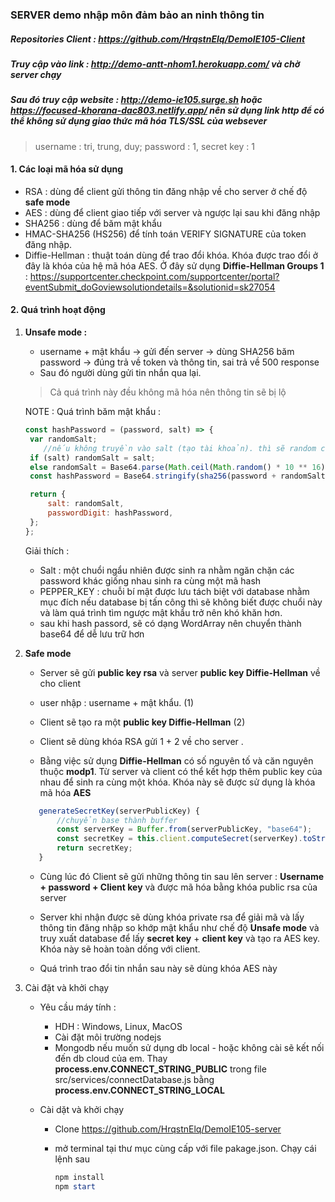 ### SERVER demo nhập môn đảm bảo an ninh thông tin

##### Repositories Client : https://github.com/HrqstnElq/DemoIE105-Client

##### Truy cập vào link :  http://demo-antt-nhom1.herokuapp.com/ và chờ server chạy 
##### Sau đó truy cập website : http://demo-ie105.surge.sh hoặc https://focused-khorana-dac803.netlify.app/ nên sử dụng link http để có thể không sử dụng giao thức mã hóa TLS/SSL của websever

> username : tri, trung, duy; password : 1, secret key : 1

#### 1.	Các loại mã hóa sử dụng

- RSA  : dùng để client gửi thông tin đăng nhập về cho server ở chế độ **safe mode**
- AES : dùng để client giao tiếp với server và ngược lại sau khi đăng nhập
- SHA256 : dùng để băm mật khẩu
- HMAC-SHA256 (HS256) để tính toán VERIFY SIGNATURE của token đăng nhập.
- Diffie-Hellman : thuật toán dùng để trao đổi khóa. Khóa được trao đổi ở đây là khóa của hệ mã hóa AES. Ở đây sử dụng **Diffie-Hellman Groups 1**   :  https://supportcenter.checkpoint.com/supportcenter/portal?eventSubmit_doGoviewsolutiondetails=&solutionid=sk27054

#### 2. Quá trình hoạt động 

1. **Unsafe mode :** 

   - username + mật khẩu  → gửi đến server → dùng SHA256 băm password  → đúng trả về token và thông tin, sai trả về 500 response 
   - Sau đó người dùng gửi tin nhắn qua lại. 

   > Cả quá trình này đều không mã hóa nên thông tin sẽ bị lộ 

   NOTE : Quá trình băm mật khẩu : 

   ```js
   const hashPassword = (password, salt) => {
   	var randomSalt;
       //nếu không truyền vào salt (tạo tài khoản). thì sẽ random chuỗi này
   	if (salt) randomSalt = salt;
   	else randomSalt = Base64.parse(Math.ceil(Math.random() * 10 ** 16).toString());
   	const hashPassword = Base64.stringify(sha256(password + randomSalt + process.env.PEPPER_KEY));
   
   	return {
   		salt: randomSalt,
   		passwordDigit: hashPassword,
   	};
   };
   ```

   Giải thích : 

   - Salt : một chuổi ngẩu nhiên được sinh ra nhằm ngăn chặn các password khác giống nhau sinh ra cùng một mã hash
   - PEPPER_KEY : chuỗi bí mật được lưu tách biệt với database nhằm mục đích nếu database bị tấn công thì sẽ không biết được chuổi này và làm quá trình tìm ngược mật khẩu trở nên khó khăn hơn.
   - sau khi hash passord, sẽ có dạng WordArray nên chuyển thành base64 để dễ lưu trữ hơn

2. **Safe mode** 

   - Server sẽ gửi **public key rsa** và server **public key Diffie-Hellman** về cho client 

   - user nhập : username + mật khẩu. (1)

   - Client sẽ tạo ra một **public key Diffie-Hellman**  (2) 

   - Client sẽ dùng khóa RSA gửi 1 + 2 về cho server .

   -  Bằng việc sử dụng **Diffie-Hellman** có số nguyên tố và căn nguyên thuộc **modp1**. Từ server và client có thể kết hợp thêm public key của nhau để sinh ra cùng một khóa. Khóa này sẽ được sử dụng là khóa mã hóa **AES**

     ```js
     	generateSecretKey(serverPublicKey) {
     		//chuyển base thành buffer
     		const serverKey = Buffer.from(serverPublicKey, "base64");
     		const secretKey = this.client.computeSecret(serverKey).toString("base64");
     		return secretKey;
     	}
     ```
     
   - Cùng lúc đó Client sẽ gửi những thông tin sau lên server : **Username + password + Client key**  và được mã hóa bằng khóa public rsa của server 

   - Server khi nhận được sẽ dùng khóa private rsa để giải mã và lấy thông tin đăng nhập so khớp mật khẩu như chế độ **Unsafe mode** và truy xuất database để lấy **secret key** + **client key**  và tạo ra AES key. Khóa này sẽ hoàn toàn dống với client.

   - Quá trình trao đổi tin nhắn sau này sẽ dùng khóa AES này

3. Cài đặt và khởi chạy 

   - Yêu cầu máy tính :

     - HDH : Windows, Linux, MacOS 
     - Cài đặt môi trường nodejs
     - Mongodb nếu muốn sử dụng db local - hoặc không cài sẽ kết nối đến db cloud của em. Thay **process.env.CONNECT_STRING_PUBLIC** trong file src/services/connectDatabase.js bằng **process.env.CONNECT_STRING_LOCAL**

   - Cài dặt và khởi chạy 

     - Clone https://github.com/HrqstnElq/DemoIE105-server

     - mở terminal tại thư mục cùng cấp với file pakage.json. Chạy cái lệnh sau 

       ```powershell
       npm install 
       npm start 
       ```

       
